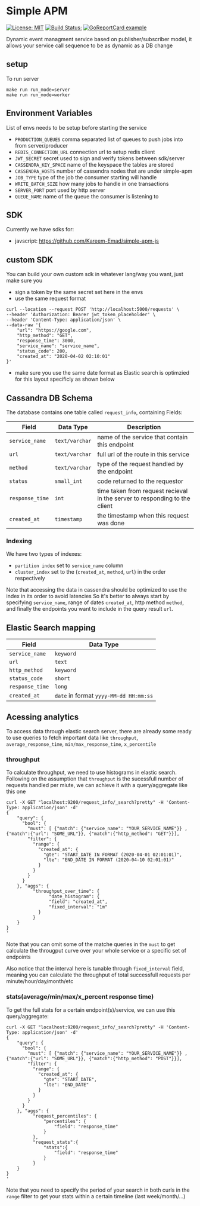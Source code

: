 # Simple APM

[![License: MIT](https://img.shields.io/badge/License-MIT-yellow.svg)](https://opensource.org/licenses/MIT)
[![Build Status:](https://github.com/Kareem-Emad/simple-apm/workflows/Build/badge.svg)](https://github.com/Kareem-Emad/simple-apm/actions)
[![GoReportCard example](https://goreportcard.com/badge/github.com/Kareem-Emad/simple-apm)](https://goreportcard.com/report/Kareem-Emad/simple-apm)

Dynamic event managment service based on publisher/subscriber model, it allows your service call sequence to be
as dynamic as a DB change

## setup

To run server

```shell
make run run_mode=server
make run run_mode=worker
```

## Environment Variables

List of envs needs to be setup before starting the service

- `PRODUCTION_QUEUES` comma separated list of queues to push jobs into from server/producer
- `REDIS_CONNECTION_URL` connection url to setup redis client
- `JWT_SECRET` secret used to sign and verify tokens between sdk/server
- `CASSENDRA_KEY_SPACE` name of the keyspace the tables are stored
- `CASSENDRA_HOSTS` number of cassendra nodes that are under simple-apm
- `JOB_TYPE` type of the job the consumer starting will handle
- `WRITE_BATCH_SIZE` how many jobs to handle in one transactions
- `SERVER_PORT` port used by http server
- `QUEUE_NAME` name of the queue the consumer is listening to

## SDK

Currently we have sdks for:

- javscript: <https://github.com/Kareem-Emad/simple-apm-js>

## custom SDK

You can build your own custom sdk in whatever lang/way you want, just make sure you

- sign a token by the same secret set here in the envs
- use the same request format

```shell
curl --location --request POST 'http://localhost:5000/requests' \
--header 'Authorization: Bearer jwt_token_placeholder' \
--header 'Content-Type: application/json' \
--data-raw '{
    "url": "https://google.com",
    "http_method": "GET",
    "response_time": 3000,
    "service_name": "service_name",
    "status_code": 200,
    "created_at": "2020-04-02 02:10:01"
}'
```

- make sure you use the same date format as Elastic search is optimzied for this layout specificly as shown below

## Cassandra DB Schema

The database contains one table called `request_info`, containing Fields:

| Field | Data Type| Description |
| --- | --- | --- |
| `service_name` | `text/varchar` | name of the service that contain this endpoint|
| `url` | `text/varchar` | full url of the route in this service |
| `method` | `text/varchar` | type of the request handled by the endpoint |
| `status` | `small_int` | code returned to the requestor |
| `response_time` | `int` | time taken from request recieval in the server to responding to the client |
| `created_at` | `timestamp` | the timestamp when this request was done |

### Indexing

We have two types of indexes:

- `partition index` set to  `service_name` column
- `cluster_index` set to the (`created_at`, `method`, `url`) in the order respectively

Note that accessing the data in cassendra should be optimized to use the index in its order to avoid latencies
So it's better to always start by specifying `service_name`, range of dates `created_at`, http method `method`, and finally the endpoints you want to include in the query result `url`.

## Elastic Search mapping

| Field | Data Type|
| --- | --- |
| `service_name` | `keyword` |
| `url` | `text` |
| `http_method` | `keyword` |
| `status_code` | `short` |
| `response_time` | `long` |
| `created_at` | `date` in format `yyyy-MM-dd HH:mm:ss` |

## Acessing analytics

To access data through elastic search server, there are already some ready to use queries to
fetch important data like `throughput`, `average_response_time`, `min/max_response_time`, `x_percentile`

### throughput

To calculate throughput, we need to use histograms in elastic search.
Following on the assumption that `throughput` is the sucessfull number of requests handled per miute, we can achieve it with a query/aggregate like this one

```shell
curl -X GET "localhost:9200/request_info/_search?pretty" -H 'Content-Type: application/json' -d'
{
    "query": {
      "bool": {
        "must": [ {"match": {"service_name": "YOUR_SERVICE_NAME"}} , {"match":{"url": "SOME_URL"}}, {"match":{"http_method": "GET"}}],
        "filter": {
          "range": {
            "created_at": {
              "gte": "START_DATE IN FORMAT (2020-04-01 02:01:01)",
              "lte": "END_DATE IN FORMAT (2020-04-10 02:01:01)"
            }
          }
        }
      }
    }, "aggs": {
		  "throughput_over_time": {
                "date_histogram": {
                "field": "created_at",
                "fixed_interval": "1m"
            }
          }
    }
}
'
```

Note that you can omit some of the matche queries in the `must` to get calculate the througput curve over your whole service or a specific set of endpoints

Also notice that the interval here is tunable through `fixed_interval` field, meaning you can calculate the throughput of total successfull requests per minute/hour/day/month/etc

### stats(average/min/max/x_percent response time)

To get the full stats for a certain endpoint(s)/service, we can use this query/aggregate:

```shell
curl -X GET "localhost:9200/request_info/_search?pretty" -H 'Content-Type: application/json' -d'
{
    "query": {
      "bool": {
        "must": [ {"match": {"service_name": "YOUR_SERVICE_NAME"}} , {"match":{"url": "SOME_URL"}}, {"match":{"http_method": "POST"}}],
        "filter": {
          "range": {
            "created_at": {
              "gte": "START_DATE",
              "lte": "END_DATE"
            }
          }
        }
      }
    }, "aggs": {
          "request_percentiles": {
              "percentiles": {
                  "field": "response_time" 
              }
          },
          "request_stats":{
              "stats":{
                  "field": "response_time"
              }
          }
    }
}
'
```

Note that you need to specify the period of your search in both curls in the `range` filter to get your stats within a certain timeline (last week/month/...)
